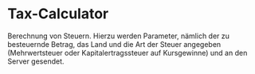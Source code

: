 # Tax-Calculator
Berechnung von Steuern. Hierzu werden Parameter, nämlich der zu besteuernde Betrag, das Land und die Art der Steuer angegeben (Mehrwertsteuer oder Kapitalertragssteuer auf Kursgewinne) und an den Server gesendet.
